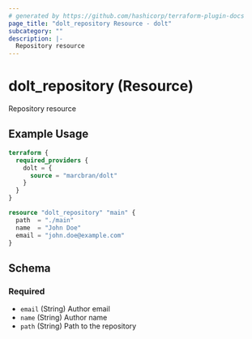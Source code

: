 ```yaml
---
# generated by https://github.com/hashicorp/terraform-plugin-docs
page_title: "dolt_repository Resource - dolt"
subcategory: ""
description: |-
  Repository resource
---
```


# dolt_repository (Resource)

Repository resource

## Example Usage

```terraform
terraform {
  required_providers {
    dolt = {
      source = "marcbran/dolt"
    }
  }
}

resource "dolt_repository" "main" {
  path  = "./main"
  name  = "John Doe"
  email = "john.doe@example.com"
}
```

<!-- schema generated by tfplugindocs -->
## Schema

### Required

- `email` (String) Author email
- `name` (String) Author name
- `path` (String) Path to the repository
